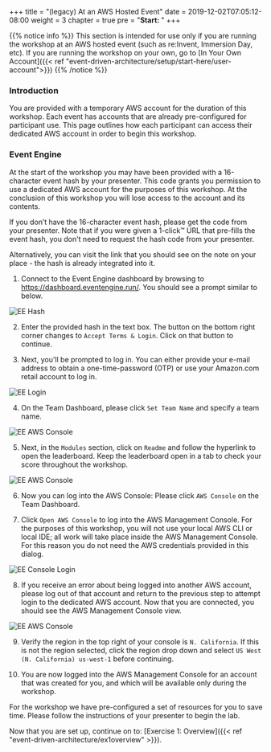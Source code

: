 +++
title = "(legacy) At an AWS Hosted Event"
date = 2019-12-02T07:05:12-08:00
weight = 3
chapter = true
pre = "<b>Start: </b>"
+++


{{% notice info %}}
This section is intended for use only if you are running the workshop at an AWS hosted event (such as re:Invent, Immersion Day, etc). If you are running the workshop on your own, go to [In Your Own Account]({{< ref "event-driven-architecture/setup/start-here/user-account">}})
{{% /notice %}}

### Introduction

You are provided with a temporary AWS account for the duration of this workshop. Each event has accounts that are already pre-configured for participant use. This page outlines how each participant can access their dedicated AWS account in order to begin this workshop.

### Event Engine

At the start of the workshop you may have been provided with a 16-character event hash by your presenter. This code grants you permission to use a dedicated AWS account for the purposes of this workshop. At the conclusion of this workshop you will lose access to the account and its contents.

If you don’t have the 16-character event hash, please get the code from your presenter. Note that if you were given a 1-click™ URL that pre-fills the event hash, you don't need to request the hash code from your presenter.

Alternatively, you can visit the link that you should see on the note on your place - the hash is already integrated into it.

1. Connect to the Event Engine dashboard by browsing to https://dashboard.eventengine.run/. You should see a prompt similar to below.

![EE Hash](/images/event-driven-architecture/event-engine/ee-hash.png)

2. Enter the provided hash in the text box. The button on the bottom right corner changes to `Accept Terms & Login`. Click on that button to continue.

3. Next, you'll be prompted to log in. You can either provide your e-mail address to obtain a one-time-password (OTP) or use your Amazon.com retail account to log in.

![EE Login](/images/event-driven-architecture/event-engine/ee-sign-in.png)

4. On the Team Dashboard, please click `Set Team Name` and specify a team name.

![EE AWS Console](/images/event-driven-architecture/event-engine/ee-teams.png)

5. Next, in the `Modules` section, click on `Readme` and follow the hyperlink to open the leaderboard. Keep the leaderboard open in a tab to check your score throughout the workshop.

![EE AWS Console](/images/event-driven-architecture/event-engine/ee-readme.png)

6. Now you can log into the AWS Console: Please click `AWS Console` on the Team Dashboard.

7. Click `Open AWS Console` to log into the AWS Management Console. For the purposes of this workshop, you will not use your local AWS CLI or local IDE; all work will take place inside the AWS Management Console.  For this reason you do not need the AWS credentials provided in this dialog.

![EE Console Login](/images/event-driven-architecture/event-engine/ee-console-login.png)

8. If you receive an error about being logged into another AWS account, please log out of that account and return to the previous step to attempt login to the dedicated AWS account. Now that you are connected, you should see the AWS Management Console view.

![EE AWS Console](/images/event-driven-architecture/event-engine/ee-aws-console.png)

9. Verify the region in the top right of your console is `N. California`. If this is not the region selected, click the region drop down and select `US West (N. California) us-west-1` before continuing.

10. You are now logged into the AWS Management Console for an account that was created for you, and which will be available only during the workshop.

For the workshop we have pre-configured a set of resources for you to save time. Please follow the instructions of your presenter to begin the lab.

Now that you are set up, continue on to: [Exercise 1: Overview]({{< ref "event-driven-architecture/ex1overview" >}}).
